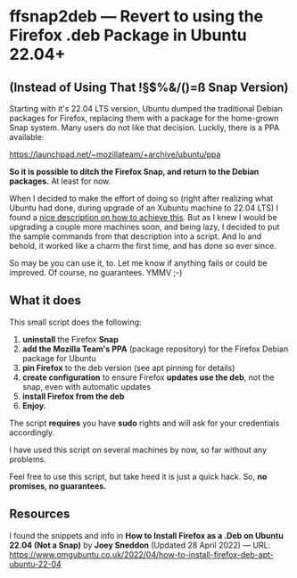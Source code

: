 # ffsnap2deb — Revert to using the Firefox .deb Package in Ubuntu 22.04+
## (Instead of Using That !§$%&/()=ß Snap Version)

Starting with it's 22.04 LTS version, Ubuntu dumped the traditional Debian packages for Firefox, replacing them with a package for the home-grown Snap system. Many users do not like that decision. Luckily, there is a PPA available:

  https://launchpad.net/~mozillateam/+archive/ubuntu/ppa

__So it is possible to ditch the Firefox Snap, and return to the Debian packages.__ At least for now.

When I decided to make the effort of doing so (right after realizing what Ubuntu had done, during upgrade of an Xubuntu machine to 22.04 LTS) I found a [nice description on how to achieve this](https://www.omgubuntu.co.uk/2022/04/how-to-install-firefox-deb-apt-ubuntu-22-04). But as I knew I would be upgrading a couple more machines soon, and being lazy, I decided to put the sample commands from that description into a script. And lo and behold, it worked like a charm the first time, and has done so ever since.

So may be you can use it, to. Let me know if anything fails or could be improved.
Of course, no guarantees. YMMV ;-)


## What it does

This small script does the following:

1. __uninstall__ the Firefox __Snap__
2. __add the Mozilla Team's PPA__ (package repository) for the Firefox Debian package for Ubuntu
3. __pin Firefox__ to the deb version (see apt pinning for details)
4. __create configuration__ to ensure Firefox __updates use the deb__, not the snap, even with automatic updates
5. __install Firefox from the deb__
6. __Enjoy.__

The script __requires__ you have __sudo__ rights and will ask for your credentials accordingly.

I have used this script on several machines by now, so far without any problems.

Feel free to use this script, but take heed it is just a quick hack. So, __no promises, no guarantees.__


## Resources

I found the snippets and info in __How to Install Firefox as a .Deb on Ubuntu 22.04 (Not a Snap)__ by __Joey Sneddon__ (Updated 28 April 2022) — 
URL: https://www.omgubuntu.co.uk/2022/04/how-to-install-firefox-deb-apt-ubuntu-22-04

